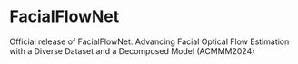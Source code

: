 # FacialFlowNet
Official release of FacialFlowNet: Advancing Facial Optical Flow Estimation with a Diverse Dataset and a Decomposed Model (ACMMM2024)
